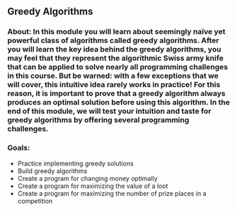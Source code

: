 ## Greedy Algorithms

### About: In this module you will learn about seemingly naïve yet powerful class of algorithms called greedy algorithms. After you will learn the key idea behind the greedy algorithms, you may feel that they represent the algorithmic Swiss army knife that can be applied to solve nearly all programming challenges in this course. But be warned: with a few exceptions that we will cover, this intuitive idea rarely works in practice! For this reason, it is important to prove that a greedy algorithm always produces an optimal solution before using this algorithm. In the end of this module, we will test your intuition and taste for greedy algorithms by offering several programming challenges.

### Goals:
-    Practice implementing greedy solutions
-    Build greedy algorithms
-    Create a program for changing money optimally
-    Create a program for maximizing the value of a loot
-    Create a program for maximizing the number of prize places in a competition
